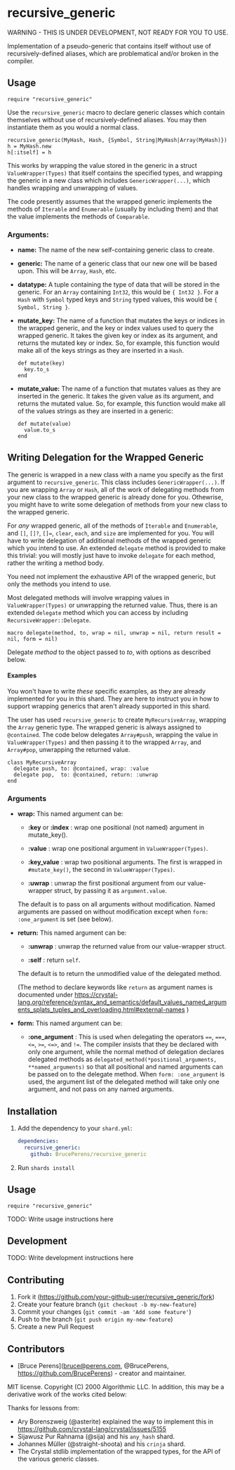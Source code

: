# recursive_generic

WARNING - THIS IS UNDER DEVELOPMENT, NOT READY FOR YOU TO USE.

Implementation of a pseudo-generic that contains itself without use of
recursively-defined aliases, which are problematical and/or broken
in the compiler.

## Usage

`require "recursive_generic"`

Use the `recursive_generic` macro to declare generic classes which contain
themselves without use of recursively-defined aliases. You may then
instantiate them as you would a normal class.
```crystal
recursive_generic(MyHash, Hash, {Symbol, String|MyHash|Array(MyHash)})
h = MyHash.new
h[:itself] = h
```

This works by wrapping the value stored in the generic in a struct
`ValueWrapper(Types)` that itself contains the specified types, and wrapping
the generic in a new class which includes `GenericWrapper(...)`, which handles
wrapping and unwrapping of values.

The code presently assumes that the wrapped generic implements the methods of
`Iterable` and `Enumerable` (usually by including them) and that the value
implements the methods of `Comparable`.

### Arguments:

- **name:** The name of the new self-containing generic class to create.

- **generic:** The name of a generic class that our new one will be based upon.
  This will be `Array`, `Hash`, etc.

- **datatype:** A tuple containing the type of data that will be stored in the
  generic. For an `Array` containing `Int32`, this would be `{ Int32 }`. For
  a `Hash` with `Symbol` typed keys and `String` typed values, this would be
  `{ Symbol, String }`.

- **mutate_key:** The name of a function that mutates the keys or indices
  in the wrapped generic, and the key or index values used
  to query the wrapped generic. It takes the given key or index as
  its argument, and returns the mutated key or index. So, for
  example, this function would make all of the keys strings as
  they are inserted in a `Hash`.
  ```crystal
  def mutate(key)
    key.to_s
  end
  ```

- **mutate_value:** The name of a function that mutates values as they are
  inserted in the generic. It takes the given value as
  its argument, and returns the mutated value. So, for example,
  this function would make all of the values strings as they
  are inserted in a generic:
  ```crystal
  def mutate(value)
    value.to_s
  end
  ```

## Writing Delegation for the Wrapped Generic

The generic is wrapped in a new class with a name you specify as the first
argument to `recursive_generic`. This class includes `GenericWrapper(...)`.
If you are wrapping `Array` or `Hash`, all of the work of delegating methods
from your new class to the wrapped generic is already done for you. Othewrise,
you might have to write some delegation of methods from your new class to the
wrapped generic.

For *any* wrapped generic, all of the methods of `Iterable` and `Enumerable`,
and `[]`, `[]?`, `[]=`, `clear`, `each`, and `size` are implemented for you.
You will have to write delegation of additional methods of the wrapped generic
which you intend to use. An extended `delegate` method is provided to make this
trivial: you will mostly just have to invoke `delegate` for each method,
rather the writing a method body.

You need not implement the exhaustive API of the wrapped generic, but only
the methods you intend to use.

Most delegated methods will involve wrapping values in `ValueWrapper(Types)`
or unwrapping the returned value. Thus, there is an extended `delegate`
method which you can access by including `RecursiveWrapper::Delegate`.

```crystal
macro delegate(method, to, wrap = nil, unwrap = nil, return result = nil, form = nil)
```

Delegate *method* to the object passed to *to*, with options as described
below.

#### Examples

You won't have to write *these* specific examples, as they are already
implemented for you in this shard. They are here to instruct you in how
to support wrapping generics that aren't already supported in this shard.

The user has used `recursive_generic` to create `MyRecursiveArray`, wrapping
the `Array` generic type. The wrapped generic is always assigned to
`@contained`. The code below delegates `Array#push`, wrapping the value in
`ValueWrapper(Types)` and then passing it to the wrapped `Array`, and
`Array#pop`, unwrapping the returned value.
```crystal
class MyRecursiveArray
  delegate push, to: @contained, wrap: :value
  delegate pop,  to: @contained, return: :unwrap
end
```

### Arguments

- **wrap:** This named argument can be:

  - **:key** or **:index** : wrap one positional (not named) argument in mutate_key().

  - **:value** : wrap one positional argument in `ValueWrapper(Types)`.

  - **:key_value** : wrap two positional arguments. The first is wrapped in
    `#mutate_key()`, the second in `ValueWrapper(Types)`.

  - **:uwrap** : unwrap the first positional argument from our value-wrapper
    struct, by passing it as `argument.value`.

  The default is to pass on all arguments without modification.
  Named arguments are passed on without modification except when
  `form: :one_argument` is set (see below).

- **return:** This named argument can be:

  - **:unwrap** : unwrap the returned value from our value-wrapper struct.

  - **:self** :   return `self`.

  The default is to return the unmodified value of the delegated method.

  (The method to declare keywords like `return` as argument names is
  documented under
  <https://crystal-lang.org/reference/syntax_and_semantics/default_values_named_arguments_splats_tuples_and_overloading.html#external-names> )

- **form:** This named argument can be:

  - **:one_argument** : This is used when delegating the 
    operators `==`, `===`, `<=`, `>=`, `<=>`, and `!=`. The compiler
    insists that they be declared with only one argument, while the
    normal method of delegation declares delegated methods as
    `delegated_method(*positional_arguments, **named_arguments)`
    so that all positional and named arguments can be passed on to the
    delegate method. When `form: :one_argument` is used, the argument
    list of the delegated method will take only one argument, and not
    pass on any named arguments.

## Installation

1. Add the dependency to your `shard.yml`:

   ```yaml
   dependencies:
     recursive_generic:
       github: BrucePerens/recursive_generic
   ```

2. Run `shards install`

## Usage

```crystal
require "recursive_generic"
```

TODO: Write usage instructions here

## Development

TODO: Write development instructions here

## Contributing

1. Fork it (<https://github.com/your-github-user/recursive_generic/fork>)
2. Create your feature branch (`git checkout -b my-new-feature`)
3. Commit your changes (`git commit -am 'Add some feature'`)
4. Push to the branch (`git push origin my-new-feature`)
5. Create a new Pull Request

## Contributors

- [Bruce Perens](<bruce@perens.com>, @BrucePerens, <https://github.com/BrucePerens>) - creator and maintainer.

MIT license. Copyright (C) 2000 Algorithmic LLC. In addition, this may
be a derivative work of the works cited below:

Thanks for lessons from:
* Ary Borenszweig (@asterite) explained the way to implement this
  in https://github.com/crystal-lang/crystal/issues/5155
* Sijawusz Pur Rahnama (@sija) and his `any_hash` shard.
* Johannes Müller (@straight-shoota) and his `crinja` shard.
* The Crystal stdlib implementation of the wrapped types, for the API
  of the various generic classes.

